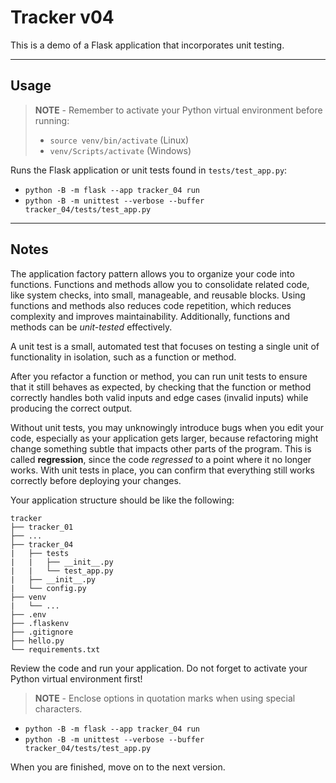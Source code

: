 # Tracker v04

This is a demo of a Flask application that incorporates unit testing.

-----

## Usage

> **NOTE** - Remember to activate your Python virtual environment before running:
>
> - `source venv/bin/activate` (Linux)
> - `venv/Scripts/activate` (Windows)

Runs the Flask application or unit tests found in `tests/test_app.py`:

- `python -B -m flask --app tracker_04 run`
- `python -B -m unittest --verbose --buffer tracker_04/tests/test_app.py`

-----

## Notes

The application factory pattern allows you to organize your code into functions. Functions and methods allow you to consolidate related code, like system checks, into small, manageable, and reusable blocks. Using functions and methods also reduces code repetition, which reduces complexity and improves maintainability. Additionally, functions and methods can be *unit-tested* effectively.

A unit test is a small, automated test that focuses on testing a single unit of functionality in isolation, such as a function or method.

After you refactor a function or method, you can run unit tests to ensure that it still behaves as expected, by checking that the function or method correctly handles both valid inputs and edge cases (invalid inputs) while producing the correct output.

Without unit tests, you may unknowingly introduce bugs when you edit your code, especially as your application gets larger, because refactoring might change something subtle that impacts other parts of the program. This is called **regression**, since the code *regressed* to a point where it no longer works. With unit tests in place, you can confirm that everything still works correctly before deploying your changes.

Your application structure should be like the following:

```text
tracker
├── tracker_01
├── ...
├── tracker_04
|   ├── tests
|   |   ├── __init__.py
|   |   └── test_app.py
|   ├── __init__.py
|   └── config.py
├── venv
|   └── ...
├── .env
├── .flaskenv
├── .gitignore
├── hello.py
└── requirements.txt
```

Review the code and run your application. Do not forget to activate your Python virtual environment first!

> **NOTE** - Enclose options in quotation marks when using special characters.

- `python -B -m flask --app tracker_04 run`
- `python -B -m unittest --verbose --buffer tracker_04/tests/test_app.py`

When you are finished, move on to the next version.
